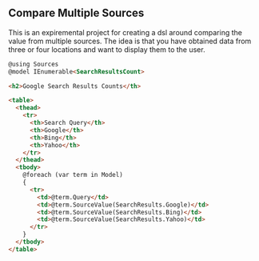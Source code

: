 ## Compare Multiple Sources

This is an expiremental project for creating a dsl around comparing the value
from multiple sources. The idea is that you have obtained data from three or
four locations and want to display them to the user.

```html
@using Sources
@model IEnumerable<SearchResultsCount>

<h2>Google Search Results Counts</th>

<table>
  <thead>
    <tr>
      <th>Search Query</th>
      <th>Google</th>
      <th>Bing</th>
      <th>Yahoo</th>
    </tr>
  </thead>
  <tbody>
    @foreach (var term in Model)
    {
      <tr>
        <td>@term.Query</td>
        <td>@term.SourceValue(SearchResults.Google)</td>
        <td>@term.SourceValue(SearchResults.Bing)</td>
        <td>@term.SourceValue(SearchResults.Yahoo)</td>
      </tr>
    }
  </tbody>
</table>
```
